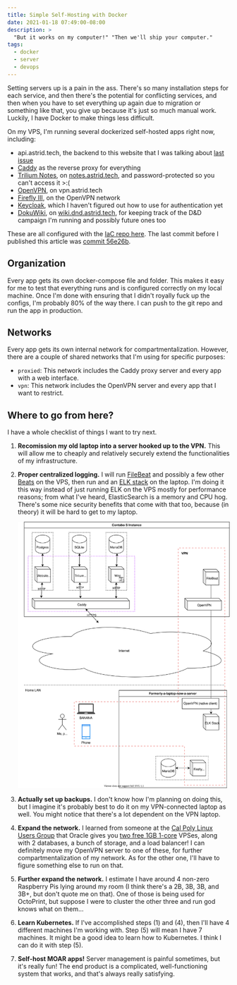 ```yaml
---
title: Simple Self-Hosting with Docker
date: 2021-01-18 07:49:00-08:00
description: >
  "But it works on my computer!" "Then we'll ship your computer."
tags:
  - docker
  - server
  - devops
---
```


Setting servers up is a pain in the ass. There's so many installation steps for each service, and then there's the potential for conflicting services, and then when you have to set everything up again due to migration or something like that, you give up because it's just so much manual work. Luckily, I have Docker to make things less difficult.

<!-- excerpt -->

On my VPS, I'm running several dockerized self-hosted apps right now, including:

- api.astrid.tech, the backend to this website that I was talking about [last issue](/2020/12/20/backend)
- [Caddy](https://caddyserver.com/) as the reverse proxy for everything
- [Trilium Notes](https://github.com/zadam/trilium), on [notes.astrid.tech](https://notes.astrid.tech), and password-protected so you can't access it >:(
- [OpenVPN](https://openvpn.net/), on vpn.astrid.tech
- [Firefly III](https://www.firefly-iii.org/), on the OpenVPN network
- [Keycloak](https://www.keycloak.org/), which I haven't figured out how to use for authentication yet
- [DokuWiki](https://www.dokuwiki.org/dokuwiki), on [wiki.dnd.astrid.tech](https://wiki.dnd.astrid.tech), for keeping track of the D&D campaign I'm running and possibly future ones too

These are all configured with the [IaC repo here](https://github.com/plenglin/astrid.tech-deployment). The last commit before I published this article was [commit 56e26b](https://github.com/Plenglin/astrid.tech-deployment/tree/56e26b678b5c14026da32e920f4804554fcdcf9e).

## Organization

Every app gets its own docker-compose file and folder. This makes it easy for me to test that everything runs and is configured correctly on my local machine. Once I'm done with ensuring that I didn't royally fuck up the configs, I'm probably 80% of the way there. I can push to the git repo and run the app in production.

## Networks

Every app gets its own internal network for compartmentalization. However, there are a couple of shared networks that I'm using for specific purposes:

- `proxied`: This network includes the Caddy proxy server and every app with a web interface.
- `vpn`: This network includes the OpenVPN server and every app that I want to restrict.

## Where to go from here?

I have a whole checklist of things I want to try next.

1. **Recomission my old laptop into a server hooked up to the VPN.** This will allow me to cheaply and relatively securely extend the functionalities of my infrastructure.
2. **Proper centralized logging.** I will run [FileBeat](https://www.elastic.co/beats/filebeat) and possibly a few other [Beats](https://www.elastic.co/beats/) on the VPS, then run and an [ELK stack](https://www.elastic.co/what-is/elk-stack) on the laptop. I'm doing it this way instead of just running ELK on the VPS mostly for performance reasons; from what I've heard, ElasticSearch is a memory and CPU hog. There's some nice security benefits that come with that too, because (in theory) it will be hard to get to my laptop.

   ![The infrastructure will probably look like this at some point.](./planned-infra.svg)

3. **Actually set up backups.** I don't know how I'm planning on doing this, but I imagine it's probably best to do it on my VPN-connected laptop as well. You might notice that there's a lot dependent on the VPN laptop.
4. **Expand the network.** I learned from someone at the [Cal Poly Linux Users Group](https://cplug.org/) that Oracle gives you [two free 1GB 1-core](https://www.oracle.com/cloud/free/) VPSes, along with 2 databases, a bunch of storage, and a load balancer! I can definitely move my OpenVPN server to one of these, for further compartmentalization of my network. As for the other one, I'll have to figure something else to run on that.
5. **Further expand the network.** I estimate I have around 4 non-zero Raspberry Pis lying around my room (I think there's a 2B, 3B, 3B, and 3B+, but don't quote me on that). One of those is being used for OctoPrint, but suppose I were to cluster the other three and run god knows what on them...
6. **Learn Kubernetes.** If I've accomplished steps (1) and (4), then I'll have 4 different machines I'm working with. Step (5) will mean I have 7 machines. It might be a good idea to learn how to Kubernetes. I think I can do it with step (5).
7. **Self-host MOAR apps!** Server management is painful sometimes, but it's really fun! The end product is a complicated, well-functioning system that works, and that's always really satisfying.
